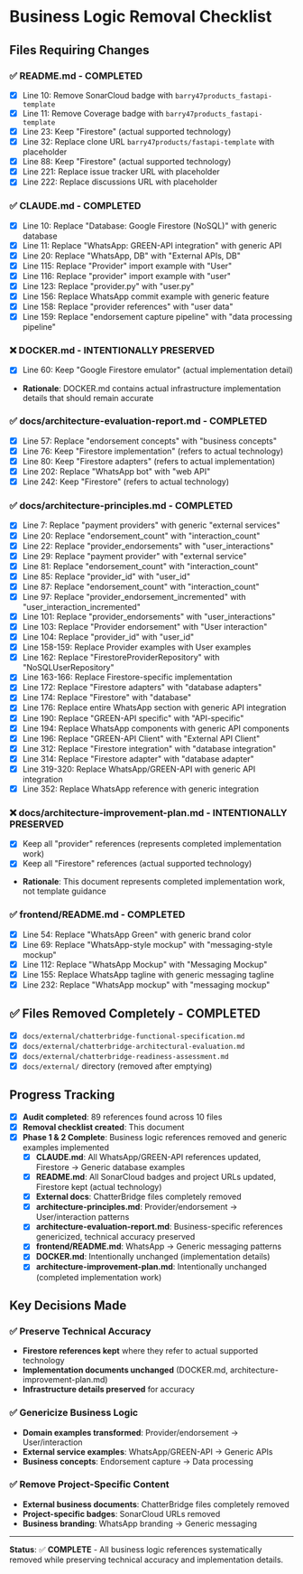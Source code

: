 # Business Logic Removal Checklist

## Files Requiring Changes

### ✅ README.md - COMPLETED

- [x] Line 10: Remove SonarCloud badge with `barry47products_fastapi-template`
- [x] Line 11: Remove Coverage badge with `barry47products_fastapi-template`
- [x] Line 23: Keep "Firestore" (actual supported technology)
- [x] Line 32: Replace clone URL `barry47products/fastapi-template` with placeholder
- [x] Line 88: Keep "Firestore" (actual supported technology)
- [x] Line 221: Replace issue tracker URL with placeholder
- [x] Line 222: Replace discussions URL with placeholder

### ✅ CLAUDE.md - COMPLETED

- [x] Line 10: Replace "Database: Google Firestore (NoSQL)" with generic database
- [x] Line 11: Replace "WhatsApp: GREEN-API integration" with generic API
- [x] Line 20: Replace "WhatsApp, DB" with "External APIs, DB"
- [x] Line 115: Replace "Provider" import example with "User"
- [x] Line 116: Replace "provider" import example with "user"
- [x] Line 123: Replace "provider.py" with "user.py"
- [x] Line 156: Replace WhatsApp commit example with generic feature
- [x] Line 158: Replace "provider references" with "user data"
- [x] Line 159: Replace "endorsement capture pipeline" with "data processing pipeline"

### ❌ DOCKER.md - INTENTIONALLY PRESERVED

- [x] Line 60: Keep "Google Firestore emulator" (actual implementation detail)
- **Rationale**: DOCKER.md contains actual infrastructure implementation details that should remain accurate

### ✅ docs/architecture-evaluation-report.md - COMPLETED

- [x] Line 57: Replace "endorsement concepts" with "business concepts"
- [x] Line 76: Keep "Firestore implementation" (refers to actual technology)
- [x] Line 80: Keep "Firestore adapters" (refers to actual implementation)
- [x] Line 202: Replace "WhatsApp bot" with "web API"
- [x] Line 242: Keep "Firestore" (refers to actual technology)

### ✅ docs/architecture-principles.md - COMPLETED

- [x] Line 7: Replace "payment providers" with generic "external services"
- [x] Line 20: Replace "endorsement_count" with "interaction_count"
- [x] Line 22: Replace "provider_endorsements" with "user_interactions"
- [x] Line 29: Replace "payment provider" with "external service"
- [x] Line 81: Replace "endorsement_count" with "interaction_count"
- [x] Line 85: Replace "provider_id" with "user_id"
- [x] Line 87: Replace "endorsement_count" with "interaction_count"
- [x] Line 97: Replace "provider_endorsement_incremented" with "user_interaction_incremented"
- [x] Line 101: Replace "provider_endorsements" with "user_interactions"
- [x] Line 103: Replace "Provider endorsement" with "User interaction"
- [x] Line 104: Replace "provider_id" with "user_id"
- [x] Line 158-159: Replace Provider examples with User examples
- [x] Line 162: Replace "FirestoreProviderRepository" with "NoSQLUserRepository"
- [x] Line 163-166: Replace Firestore-specific implementation
- [x] Line 172: Replace "Firestore adapters" with "database adapters"
- [x] Line 174: Replace "Firestore" with "database"
- [x] Line 176: Replace entire WhatsApp section with generic API integration
- [x] Line 190: Replace "GREEN-API specific" with "API-specific"
- [x] Line 194: Replace WhatsApp components with generic API components
- [x] Line 196: Replace "GREEN-API Client" with "External API Client"
- [x] Line 312: Replace "Firestore integration" with "database integration"
- [x] Line 314: Replace "Firestore adapter" with "database adapter"
- [x] Line 319-320: Replace WhatsApp/GREEN-API with generic API integration
- [x] Line 352: Replace WhatsApp reference with generic integration

### ❌ docs/architecture-improvement-plan.md - INTENTIONALLY PRESERVED

- [x] Keep all "provider" references (represents completed implementation work)
- [x] Keep all "Firestore" references (actual supported technology)
- **Rationale**: This document represents completed implementation work, not template guidance

### ✅ frontend/README.md - COMPLETED

- [x] Line 54: Replace "WhatsApp Green" with generic brand color
- [x] Line 69: Replace "WhatsApp-style mockup" with "messaging-style mockup"
- [x] Line 112: Replace "WhatsApp Mockup" with "Messaging Mockup"
- [x] Line 155: Replace WhatsApp tagline with generic messaging tagline
- [x] Line 232: Replace "WhatsApp mockup" with "messaging mockup"

## ✅ Files Removed Completely - COMPLETED

- [x] `docs/external/chatterbridge-functional-specification.md`
- [x] `docs/external/chatterbridge-architectural-evaluation.md`
- [x] `docs/external/chatterbridge-readiness-assessment.md`
- [x] `docs/external/` directory (removed after emptying)

## Progress Tracking

- [x] **Audit completed**: 89 references found across 10 files
- [x] **Removal checklist created**: This document
- [x] **Phase 1 & 2 Complete**: Business logic references removed and generic examples implemented
  - [x] **CLAUDE.md**: All WhatsApp/GREEN-API references updated, Firestore → Generic database examples
  - [x] **README.md**: All SonarCloud badges and project URLs updated, Firestore kept (actual technology)
  - [x] **External docs**: ChatterBridge files completely removed
  - [x] **architecture-principles.md**: Provider/endorsement → User/interaction patterns
  - [x] **architecture-evaluation-report.md**: Business-specific references genericized, technical accuracy preserved
  - [x] **frontend/README.md**: WhatsApp → Generic messaging patterns
  - [x] **DOCKER.md**: Intentionally unchanged (implementation details)
  - [x] **architecture-improvement-plan.md**: Intentionally unchanged (completed implementation work)

## Key Decisions Made

### ✅ **Preserve Technical Accuracy**

- **Firestore references kept** where they refer to actual supported technology
- **Implementation documents unchanged** (DOCKER.md, architecture-improvement-plan.md)
- **Infrastructure details preserved** for accuracy

### ✅ **Genericize Business Logic**

- **Domain examples transformed**: Provider/endorsement → User/interaction
- **External service examples**: WhatsApp/GREEN-API → Generic APIs
- **Business concepts**: Endorsement capture → Data processing

### ✅ **Remove Project-Specific Content**

- **External business documents**: ChatterBridge files completely removed
- **Project-specific badges**: SonarCloud URLs removed
- **Business branding**: WhatsApp branding → Generic messaging

---

**Status**: ✅ **COMPLETE** - All business logic references systematically removed while preserving technical accuracy and implementation details.
